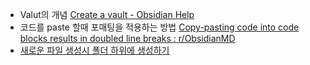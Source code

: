 
- Valut의 개념 [Create a vault - Obsidian Help](https://help.obsidian.md/vault)
- 코드를 paste 할때 포매팅을 적용하는 방법 [Copy-pasting code into code blocks results in doubled line breaks : r/ObsidianMD](https://www.reddit.com/r/ObsidianMD/comments/16rck76/copypasting_code_into_code_blocks_results_in/)
- [새로운 파일 생성시 폴더 하위에 생성하기](https://forum.obsidian.md/t/create-file-inside-a-folder-by-expliciting-in-the-name-folder-file/27753)
